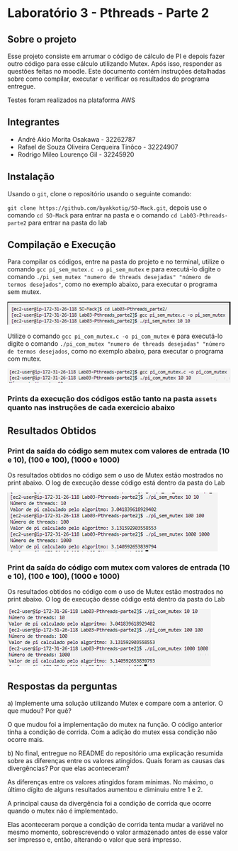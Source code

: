 # Laboratório 3 - Pthreads - Parte 2

## Sobre o projeto

Esse projeto consiste em arrumar o código de cálculo de PI e depois fazer outro código para esse cálculo utilizando Mutex. Após isso, responder as questões feitas no moodle.
Este documento contém instruções detalhadas sobre como compilar, executar e verificar os resultados do programa entregue.

Testes foram realizados na plataforma AWS

## Integrantes

- André Akio Morita Osakawa - 32262787
- Rafael de Souza Oliveira Cerqueira Tinôco - 32224907
- Rodrigo Mileo Lourenço Gil - 32245920

## Instalação

Usando o `git`, clone o repositório usando o seguinte comando:

`git clone https://github.com/byakkotig/SO-Mack.git`, depois use o comando `cd SO-Mack` para entrar na pasta e o comando `cd Lab03-Pthreads-parte2` para entrar na pasta do lab

## Compilação e Execução

Para compilar os códigos, entre na pasta do projeto e no terminal, utilize o comando `gcc pi_sem_mutex.c -o pi_sem_mutex` e para executá-lo digite o comando `./pi_sem_mutex "numero de threads desejadas" "número de termos desejados"`, como no exemplo abaixo, para executar o programa sem mutex.

![alt](/Lab03-Pthreads-parte2/assets/compilacao1.png)

Utilize o comando `gcc pi_com_mutex.c -o pi_com_mutex` e para executá-lo digite o comando `./pi_com_mutex "numero de threads desejadas" "número de termos desejados`, como no exemplo abaixo, para executar o programa com mutex.

![alt](/Lab03-Pthreads-parte2/assets/compilacao2.png)

### Prints da execução dos códigos estão tanto na pasta `assets` quanto nas instruções de cada exercicio abaixo

## Resultados Obtidos

### Print da saída do código sem mutex com valores de entrada (10 e 10), (100 e 100), (1000 e 1000) 

Os resultados obtidos no código sem o uso de Mutex estão mostrados no print abaixo. O log de execução desse código está dentro da pasta do Lab

![alt](/Lab03-Pthreads-parte2/assets/saida1.png)

### Print da saída do código com mutex com valores de entrada (10 e 10), (100 e 100), (1000 e 1000)

Os resultados obtidos no código com o uso de Mutex estão mostrados no print abaixo. O log de execução desse código está dentro da pasta do Lab

![alt](/Lab03-Pthreads-parte2/assets/saida2.png)

## Respostas da perguntas

a) Implemente uma solução utilizando Mutex e compare com a anterior. O que mudou? Por quê?

O que mudou foi a implementação do mutex na função. O código anterior tinha a condição de corrida. Com a adição do mutex essa condição não ocorre mais.

b) No final, entregue no README do repositório uma explicação resumida sobre as diferenças entre os valores atingidos. Quais foram as causas das divergências? Por que elas aconteceram?

As diferenças entre os valores atingidos foram mínimas. No máximo, o último dígito de alguns resultados aumentou e diminuiu entre 1 e 2.

A principal causa da divergência foi a condição de corrida que ocorre quando o mutex não é implementado.

Elas aconteceram porque a condição de corrida tenta mudar a variável no mesmo momento, sobrescrevendo o valor armazenado antes de esse valor ser impresso e, então, alterando o valor que será impresso.